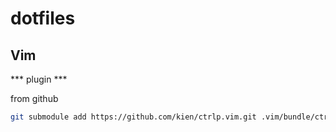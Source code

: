 dotfiles
=======

Vim
----

*** plugin ***

from github

```bash
git submodule add https://github.com/kien/ctrlp.vim.git .vim/bundle/ctrlp.vim
```
